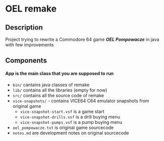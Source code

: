 # OEL remake
## Description
Project trying to rewrite a Commodore 64 game ***OEL Pompowacze*** in java with few improvements

## Components
#### App is the main class that you are supposed to run
- `bin/` cantains java classes of remake
- `lib/` contains all the libraries (empty for now)
- `src/` contains all the source code of remake
- `vice-snapshots/` - contains VICE64 C64 emulator snapshots from original game
    - `vice-snapshot-start.vsf` is a game start
    - `vice-snapshot-drills.vsf` is a drill buying menu
    - `vice-snapshot-pumps.vsf` is a pump buying menu
- `oel_pompowacze.txt` is original game sourcecode
- `notes.md` are development notes on original sourcecode


